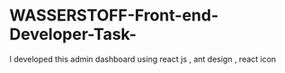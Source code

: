 # WASSERSTOFF-Front-end-Developer-Task-
I developed this admin dashboard using react js , ant design , react icon 
